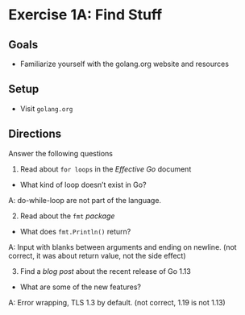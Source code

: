# Exercise 1A: Find Stuff

## Goals

- Familiarize yourself with the golang.org website and resources

## Setup

- Visit `golang.org`

## Directions

Answer the following questions

1. Read about `for loops` in the _Effective Go_ document

- What kind of loop doesn’t exist in Go?

A: do-while-loop are not part of the language.

2. Read about the `fmt` _package_

- What does `fmt.Println()` return?

A: Input with blanks between arguments and ending on newline.
(not correct, it was about return value, not the side effect)

3. Find a _blog post_ about the recent release of Go 1.13

- What are some of the new features?

A: Error wrapping, TLS 1.3 by default.
(not correct, 1.19 is not 1.13)
